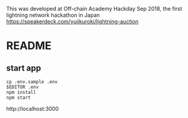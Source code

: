 This was developed at Off-chain Academy Hackday Sep 2018, the first lightning network hackathon in Japan
https://speakerdeck.com/yujikuroki/lightning-auction

# README

## start app

```
cp .env.sample .env
$EDITOR .env
npm install
npm start
```

http://localhost:3000
